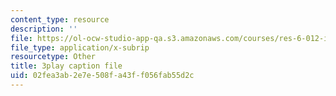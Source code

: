 ```yaml
---
content_type: resource
description: ''
file: https://ol-ocw-studio-app-qa.s3.amazonaws.com/courses/res-6-012-introduction-to-probability-spring-2018/02fea3ab2e7e508fa43ff056fab55d2c_gJSPef9zC0c.vtt
file_type: application/x-subrip
resourcetype: Other
title: 3play caption file
uid: 02fea3ab-2e7e-508f-a43f-f056fab55d2c
---
```

